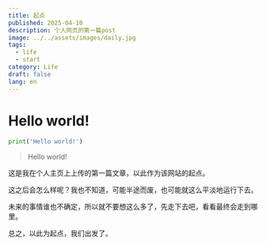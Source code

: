 ```yaml
---
title: 起点
published: 2025-04-10
description: 个人网页的第一篇post
image: ../../assets/images/daily.jpg
tags:
  - life
  - start
category: Life
draft: false
lang: en
---
```


# Hello world!

```python
print('Hello world!')
```

>Hello world!

这是我在个人主页上上传的第一篇文章，以此作为该网站的起点。

这之后会怎么样呢？我也不知道，可能半途而废，也可能就这么平淡地运行下去。

未来的事情谁也不确定，所以就不要想这么多了，先走下去吧，看看最终会走到哪里。

总之，以此为起点，我们出发了。
